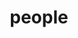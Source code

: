 ---
layout: profiles
permalink: /people/
title: people
description: my friends
nav: true
nav_order: 6

profiles:
  # if you want to include more than one profile, just replicate the following block
  # and create one content file for each profile inside _pages/
  - align: left
    image: arr2.webp
    content: about_einstein.md
    image_circular: true # crops the image to make it circular
    more_info: >
      <p><a href='http://arr2.space/'> arr2 </a>  </p>

  - align: right
    image: junru.jpg
    content: about_junru.md
    image_circular: true # crops the image to make it circular
    more_info: >
      <p><a href='https://fakeend.github.io/'> Junru Jin </a>  </p>
---